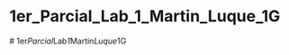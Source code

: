 # 1er_Parcial_Lab_1_Martin_Luque_1G
#   1 e r _ P a r c i a l _ L a b _ 1 _ M a r t i n _ L u q u e _ 1 G  
 